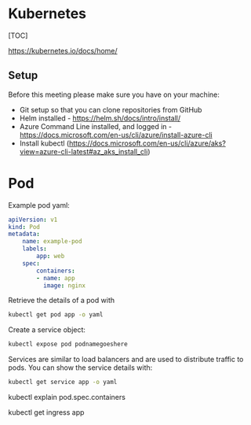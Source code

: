 # Kubernetes
[TOC]

https://kubernetes.io/docs/home/



## Setup

Before this meeting please make sure you have on your machine:
* Git setup so that you can clone repositories from GitHub
* Helm installed - https://helm.sh/docs/intro/install/
* Azure Command Line installed, and logged in - https://docs.microsoft.com/en-us/cli/azure/install-azure-cli
* Install kubectl (https://docs.microsoft.com/en-us/cli/azure/aks?view=azure-cli-latest#az_aks_install_cli)





# Pod

Example pod yaml:

```yaml
apiVersion: v1
kind: Pod
metadata:
	name: example-pod
	labels:
		app: web
	spec:
		containers:
		- name: app
		  image: nginx
```



Retrieve the details of a pod with

```bash
kubectl get pod app -o yaml
```



Create a service object:

```bash
kubectl expose pod podnamegoeshere
```

Services are similar to load balancers and are used to distribute traffic to pods. You can show the service details with:

```bash
kubectl get service app -o yaml
```



kubectl explain pod.spec.containers



kubectl get ingress app

